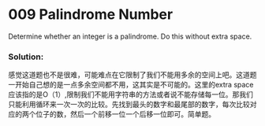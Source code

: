 # 009 Palindrome Number

Determine whether an integer is a palindrome. Do this without extra space.

### Solution:
感觉这道题也不是很难，可能难点在它限制了我们不能用多余的空间上吧。这道题一开始自己想的是一点多余空间都不用，这其实是不可能的。这里的extra space应该指的是O（1）,限制我们不能用字符串的方法或者说不能存储每一位。那我们只能利用循环来一次一次的比较。先找到最头的数字和最尾部的数字，每次比较对应的两个位子的数，然后一个前移一位一个后移一位即可。简单题。
